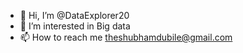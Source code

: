 - 👋 Hi, I’m @DataExplorer20
- 👀 I’m interested in Big data
- 📫 How to reach me theshubhamdubile@gmail.com

<!---
DataExplorer20/DataExplorer20 is a ✨ special ✨ repository because its `README.md` (this file) appears on your GitHub profile.
You can click the Preview link to take a look at your changes.
--->
